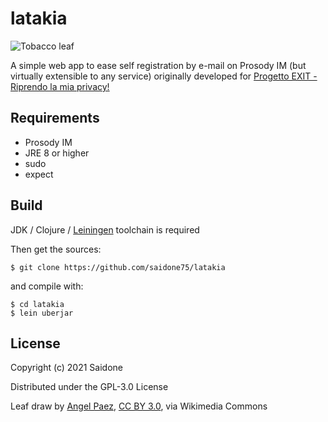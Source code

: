 # latakia

![Tobacco leaf](https://upload.wikimedia.org/wikipedia/commons/2/2f/Tobacco_Leave.svg)

A simple web app to ease self registration by e-mail on Prosody IM (but virtually extensible to any service) originally developed for [Progetto EXIT - Riprendo la mia privacy!](https://www.3x1t.org/)

## Requirements
- Prosody IM
- JRE 8 or higher
- sudo
- expect

## Build
JDK / Clojure / [Leiningen](https://leiningen.org/#install) toolchain is required

Then get the sources:
```
$ git clone https://github.com/saidone75/latakia
```
and compile with:
```
$ cd latakia
$ lein uberjar
```
## License
Copyright (c) 2021 Saidone

Distributed under the GPL-3.0 License

Leaf draw by <a href="https://commons.wikimedia.org/wiki/File:Tobacco_Leave.svg">Angel Paez</a>, <a href="https://creativecommons.org/licenses/by/3.0">CC BY 3.0</a>, via Wikimedia Commons
